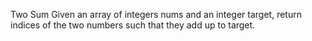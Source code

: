 Two Sum
Given an array of integers nums and an integer target, return indices of the two numbers such that they add up to target.
